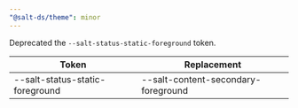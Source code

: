 ```yaml
---
"@salt-ds/theme": minor
---
```


Deprecated the `--salt-status-static-foreground` token.

| Token                           | Replacement                         |
| ------------------------------- | ----------------------------------- |
| --salt-status-static-foreground | --salt-content-secondary-foreground |
